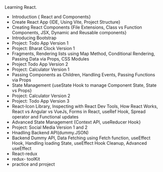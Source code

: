 Learning React.


- Introduction { React and Components}
- Create React App {IDE, Using Vite, Project Structure}
- Creating React Components {File Extensions, Class vs Function Components, JSX, Dynamic and Reusable components}
- Introducing Bootstrap
- Project: Todo App Version 1
- Project: Bharat Clock Version 1
- Fragments, Rendering lists using Map Method, Conditional Rendering, Passing Data via Props, CSS Modules
- Project Todo App Version 2
- Project: Calculator Version 1
- Passing Components as Children, Handling Events, Passing Functions via Props
- State Management {useState Hook to manage Component State, State vs Props}
- Project: Calculator Version 2
- Project: Todo App Version 3
- React-Icon Library, Inspecting with React Dev Tools, How React Works, React vs Angular vs VueJs, Forms in React, useRef Hook, Spread operator and Functional updates
- Advanced State Management {Context API, useReducer Hook}
- Project: Social Media Version 1 and 2
- Hnadling Backend API(dummy.JSON)
- Backend Dummy API, Data Fetching using Fetch function, useEffect Hook, Handling loading State, useEffect Hook Cleanup, Advanced useEffect
- React-redux
- redux- toolKit
- practice and prroject
  
